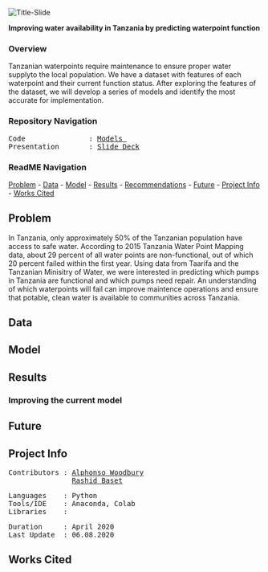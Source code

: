 ![Title-Slide](https://github.com/a-woodbury/Water_World/blob/master/Resources/ghfsplash.jpg)

**Improving water availability in Tanzania by predicting waterpoint function**

### Overview

Tanzanian waterpoints require maintenance to ensure proper water supplyto the local population. We have a dataset with features of each waterpoint and their current function status. After exploring the features of the dataset, we will develop a series of models and identify the most accurate for implementation. 

### Repository Navigation
<pre>
Code               : <a href=https://github.com/a-woodbury/Water_World/tree/master/Jupyter_Notebooks/Modeling>Models </a>
Presentation       : <a href=https://github.com/a-woodbury/Water_World/blob/master/Final_Presentation/Functionality_Prediction.pdf>Slide Deck</a>
</pre>

### ReadME Navigation

[Problem](https://github.com/a-woodbury/Glass_Half-full/blob/master/README.md#problem) - 
[Data](https://github.com/a-woodbury/Glass_Half-full#data) -
[Model](https://github.com/a-woodbury/Glass_Half-full#model) -
[Results](https://github.com/a-woodbury/Glass_Half-full#results) - 
[Recommendations](https://github.com/a-woodbury/Glass_Half-full#recommendations) - 
[Future](https://github.com/a-woodbury/Glass_Half-full#future) - 
[Project Info](https://github.com/a-woodbury/Glass_Half-full#project-info) -
[Works Cited](https://github.com/a-woodbury/Glass_Half-full#works-cited)



## Problem

In Tanzania, only approximately 50% of the Tanzanian population have access to safe water. According to 2015 Tanzania Water Point Mapping data, about 29 percent of all water points are non-functional, out of which 20 percent failed within the first year. Using data from Taarifa and the Tanzanian Minisitry of Water, we were interested in predicting which pumps in Tanzania are functional and which pumps need repair. An understanding of which waterpoints will fail can improve maintence operations and ensure that potable, clean water is available to communities across Tanzania.

## Data


## Model

## Results

### Improving the current model

## Future



## Project Info
<pre>
Contributors : <a href=https://github.com/a-woodbury>Alphonso Woodbury</a>
               <a href=https://github.com/rashidbaset>Rashid Baset</a>
</pre>

<pre>
Languages    : Python
Tools/IDE    : Anaconda, Colab
Libraries    : 
</pre>

<pre>
Duration     : April 2020
Last Update  : 06.08.2020
</pre>

## Works Cited
